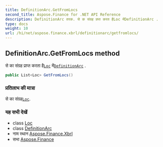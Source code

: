 ```yaml
---
title: DefinitionArc.GetFromLocs
second_title: Aspose.Finance for .NET API Reference
description: DefinitionArc तरक. से क संग्रह प्रप्त करत हैLoc मेंDefinitionArc .
type: docs
weight: 10
url: /hi/net/aspose.finance.xbrl/definitionarc/getfromlocs/
---
```

## DefinitionArc.GetFromLocs method

से का संग्रह प्राप्त करता है[`Loc`](../../loc/) में[`DefinitionArc`](../) .

```csharp
public List<Loc> GetFromLocs()
```

### प्रतिलाभ की मात्रा

से का संग्रह[`Loc`](../../loc/).

### यह सभी देखें

* class [Loc](../../loc/)
* class [DefinitionArc](../)
* नाम स्थान [Aspose.Finance.Xbrl](../../definitionarc/)
* सभा [Aspose.Finance](../../../)


